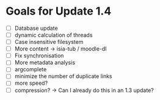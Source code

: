 # Goals for Update 1.4

- [ ] Database update
- [ ] dynamic calculation of threads
- [ ] Case insensitive filesystem
- [ ] More content → isia-tub / moodle-dl
- [ ] Fix synchronisation
- [ ] More metadata analysis
- [ ] argcomplete
- [ ] minimize the number of duplicate links
- [ ] more speed?
- [ ] compression? → Can I already do this in an 1.3 update?

